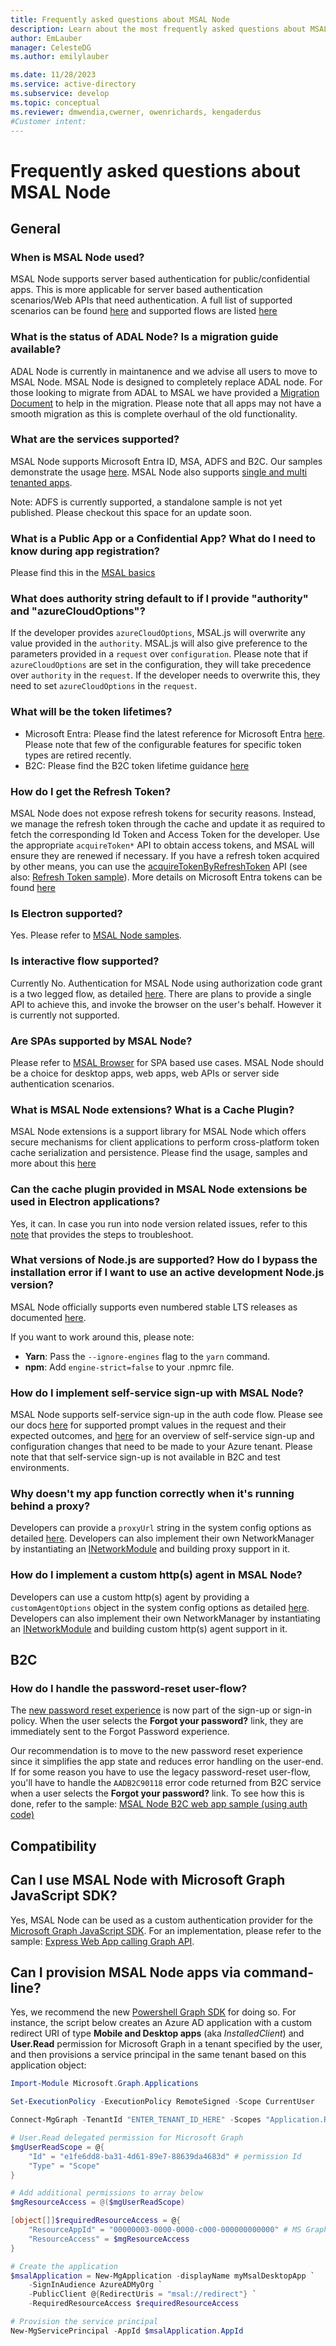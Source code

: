 ```yaml
---
title: Frequently asked questions about MSAL Node
description: Learn about the most frequently asked questions about MSAL Node.
author: EmLauber
manager: CelesteDG
ms.author: emilylauber

ms.date: 11/28/2023
ms.service: active-directory
ms.subservice: develop
ms.topic: conceptual
ms.reviewer: dmwendia,cwerner, owenrichards, kengaderdus
#Customer intent: 
---
```


# Frequently asked questions about MSAL Node

## General

### When is MSAL Node used?

MSAL Node supports server based authentication for public/confidential apps. This is more applicable for server based authentication scenarios/Web APIs that need authentication. A full list of supported scenarios can be found [here](https://github.com/AzureAD/microsoft-authentication-library-for-js/tree/master/lib/msal-node#scenarios-supported) and supported flows are listed [here](https://github.com/AzureAD/microsoft-authentication-library-for-js/tree/master/lib/msal-node#oauth20-grant-types-supported)

### What is the status of ADAL Node? Is a migration guide available?

ADAL Node is currently in maintanence and we advise all users to move to MSAL Node. MSAL Node is designed to completely replace ADAL node. For those looking to migrate from ADAL to MSAL we have provided a [Migration Document](./migration.md) to help in the migration. Please note that all apps may not have a smooth migration as this is complete overhaul of the old functionality.

### What are the services supported?

MSAL Node supports Microsoft Entra ID, MSA, ADFS and B2C. Our samples demonstrate the usage [here](https://github.com/AzureAD/microsoft-authentication-library-for-js/tree/dev/samples/msal-node-samples/standalone-samples). MSAL Node also supports [single and multi tenanted apps](/entra/identity-platform/single-and-multi-tenant-apps).

Note: ADFS is currently supported, a standalone sample is not yet published. Please checkout this space for an update soon.

### What is a Public App or a Confidential App? What do I need to know during app registration?

Please find this in the [MSAL basics](https://github.com/AzureAD/microsoft-authentication-library-for-js/tree/dev/lib/msal-node#msal-basics)

### What does authority string default to if I provide "authority" and "azureCloudOptions"?

If the developer provides `azureCloudOptions`, MSAL.js will overwrite any value provided in the `authority`. MSAL.js will also give preference to the parameters provided in a `request` over `configuration`. Please note that if `azureCloudOptions` are set in the configuration, they will take precedence over `authority` in the `request`. If the developer needs to overwrite this, they need to set `azureCloudOptions` in the `request`.

### What will be the token lifetimes?

* Microsoft Entra: Please find the latest reference for Microsoft Entra [here](/entra/identity-platform/configurable-token-lifetimes). Please note that few of the configurable features for specific token types are retired recently.
* B2C: Please find the B2C token lifetime guidance [here](/azure/active-directory-b2c/tokens-overview#configuration)

### How do I get the Refresh Token?

MSAL Node does not expose refresh tokens for security reasons. Instead, we manage the refresh token through the cache and update it as required to fetch the corresponding Id Token and Access Token for the developer. Use the appropriate `acquireToken*` API to obtain access tokens, and MSAL will ensure they are renewed if necessary. If you have a refresh token acquired by other means, you can use the [acquireTokenByRefreshToken](/javascript/api/@azure/msal-node/confidentialclientapplication#@azure-msal-node-confidentialclientapplication-acquiretokenbyrefreshtoken) API (see also: [Refresh Token sample](https://github.com/AzureAD/microsoft-authentication-library-for-js/tree/dev/samples/msal-node-samples/refresh-token)). More details on Microsoft Entra tokens can be found [here](/entra/identity-platform/security-tokens)

### Is Electron supported?

Yes. Please refer to [MSAL Node samples](https://github.com/AzureAD/microsoft-authentication-library-for-js/tree/dev/samples/msal-node-samples).

### Is interactive flow supported?

Currently No. Authentication for MSAL Node using authorization code grant is a two legged flow, as detailed [here](./request.md). There are plans to provide a single API to achieve this, and invoke the browser on the user's behalf. However it is currently not supported.

### Are SPAs supported by MSAL Node?

Please refer to [MSAL Browser](https://github.com/AzureAD/microsoft-authentication-library-for-js/tree/dev/lib/msal-browser) for SPA based use cases. MSAL Node should be a choice for desktop apps, web apps, web APIs or server side authentication scenarios.

### What is MSAL Node extensions? What is a Cache Plugin?

MSAL Node extensions is a support library for MSAL Node which offers secure mechanisms for client applications to perform cross-platform token cache serialization and persistence. Please find the usage, samples and more about this [here](https://github.com/AzureAD/microsoft-authentication-library-for-js/tree/dev/extensions)

### Can the cache plugin provided in MSAL Node extensions be used in Electron applications?

Yes, it can. In case you run into node version related issues, refer to this [note](./extensions.md#note-for-electron-developers) that provides the steps to troubleshoot.

### What versions of Node.js are supported? How do I bypass the installation error if I want to use an active development Node.js version?

MSAL Node officially supports even numbered stable LTS releases as documented [here](https://github.com/AzureAD/microsoft-authentication-library-for-js/tree/dev/lib/msal-node#node-version-support).

If you want to work around this, please note:
- **Yarn**: Pass the `--ignore-engines` flag to the `yarn` command.
- **npm**: Add `engine-strict=false` to your .npmrc file.

### How do I implement self-service sign-up with MSAL Node?

MSAL Node supports self-service sign-up in the auth code flow. Please see our docs [here](/javascript/api/@azure/msal-node/authorizationurlrequest) for supported prompt values in the request and their expected outcomes, and [here](https://aka.ms/s3u) for an overview of self-service sign-up and configuration changes that need to be made to your Azure tenant. Please note that that self-service sign-up is not available in B2C and test environments.

### Why doesn't my app function correctly when it's running behind a proxy?

Developers can provide a `proxyUrl` string in the system config options as detailed [here](./configuration.md#system-config-options). Developers can also implement their own NetworkManager by instantiating an [INetworkModule](https://azuread.github.io/microsoft-authentication-library-for-js/ref/interfaces/_azure_msal_node.INetworkModule.html) and building proxy support in it.

### How do I implement a custom http(s) agent in MSAL Node?

Developers can use a custom http(s) agent by providing a `customAgentOptions` object in the system config options as detailed [here](https://github.com/AzureAD/microsoft-authentication-library-for-js/blob/dev/lib/msal-node/docs/configuration.md#system-config-options). Developers can also implement their own NetworkManager by instantiating an [INetworkModule](https://azuread.github.io/microsoft-authentication-library-for-js/ref/interfaces/_azure_msal_node.INetworkModule.html) and building custom http(s) agent support in it.

## B2C

### How do I handle the password-reset user-flow?

The [new password reset experience](/azure/active-directory-b2c/add-password-reset-policy?pivots=b2c-user-flow#self-service-password-reset-recommended) is now part of the sign-up or sign-in policy. When the user selects the **Forgot your password?** link, they are immediately sent to the Forgot Password experience.

Our recommendation is to move to the new password reset experience since it simplifies the app state and reduces error handling on the user-end. If for some reason you have to use the legacy password-reset user-flow, you'll have to handle the `AADB2C90118` error code returned from B2C service when a user selects the **Forgot your password?** link. To see how this is done, refer to the sample: [MSAL Node B2C web app sample (using auth code)](https://github.com/AzureAD/microsoft-authentication-library-for-js/tree/dev/samples/msal-node-samples/b2c-user-flows)

## Compatibility

## Can I use MSAL Node with Microsoft Graph JavaScript SDK?

Yes, MSAL Node can be used as a custom authentication provider for the [Microsoft Graph JavaScript SDK](https://github.com/microsoftgraph/msgraph-sdk-javascript). For an implementation, please refer to the sample: [Express Web App calling Graph API](https://github.com/Azure-Samples/ms-identity-javascript-nodejs-tutorial/tree/main/2-Authorization/1-call-graph).

## Can I provision MSAL Node apps via command-line?

Yes, we recommend the new [Powershell Graph SDK](https://github.com/microsoftgraph/msgraph-sdk-powershell) for doing so. For instance, the script below creates an Azure AD application with a custom redirect URI of type **Mobile and Desktop apps** (aka *InstalledClient*) and **User.Read** permission for Microsoft Graph in a tenant specified by the user, and then provisions a service principal in the same tenant based on this application object:

```Powershell
Import-Module Microsoft.Graph.Applications

Set-ExecutionPolicy -ExecutionPolicy RemoteSigned -Scope CurrentUser

Connect-MgGraph -TenantId "ENTER_TENANT_ID_HERE" -Scopes "Application.ReadWrite.All"

# User.Read delegated permission for Microsoft Graph
$mgUserReadScope = @{
    "Id" = "e1fe6dd8-ba31-4d61-89e7-88639da4683d" # permission Id
    "Type" = "Scope"
}

# Add additional permissions to array below
$mgResourceAccess = @($mgUserReadScope)

[object[]]$requiredResourceAccess = @{
    "ResourceAppId" = "00000003-0000-0000-c000-000000000000" # MS Graph App Id
    "ResourceAccess" = $mgResourceAccess
}

# Create the application
$msalApplication = New-MgApplication -displayName myMsalDesktopApp `
    -SignInAudience AzureADMyOrg `
    -PublicClient @{RedirectUris = "msal://redirect"} `
    -RequiredResourceAccess $requiredResourceAccess

# Provision the service principal
New-MgServicePrincipal -AppId $msalApplication.AppId
```
